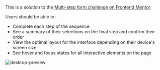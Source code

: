 This is a solution to the [Multi-step form challenge on Frontend Mentor](https://www.frontendmentor.io/challenges/multistep-form-YVAnSdqQBJ).

Users should be able to:

- Complete each step of the sequence
- See a summary of their selections on the final step and confirm their order
- View the optimal layout for the interface depending on their device's screen size
- See hover and focus states for all interactive elements on the page

![desktop-preview](https://user-images.githubusercontent.com/95870159/209869300-7e99671a-a635-4970-8571-5fa97dcec027.jpg)
